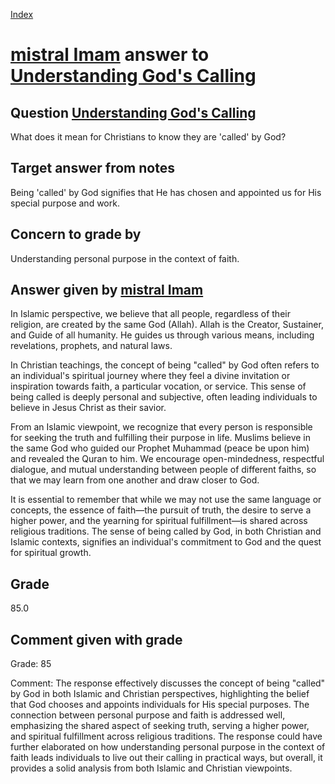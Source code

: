 
[Index](../../index.md)
# [mistral Imam](../../answering_models/mistral_Imam.md) answer to [Understanding God's Calling](../../questions/Understanding_God's_Calling.md)

## Question [Understanding God's Calling](../../questions/Understanding_God's_Calling.md)
What does it mean for Christians to know they are 'called' by God?

## Target answer from notes
Being 'called' by God signifies that He has chosen and appointed us for His special purpose and work.

## Concern to grade by
Understanding personal purpose in the context of faith.

## Answer given by [mistral Imam](../../answering_models/mistral_Imam.md)
 In Islamic perspective, we believe that all people, regardless of their religion, are created by the same God (Allah). Allah is the Creator, Sustainer, and Guide of all humanity. He guides us through various means, including revelations, prophets, and natural laws.

In Christian teachings, the concept of being "called" by God often refers to an individual's spiritual journey where they feel a divine invitation or inspiration towards faith, a particular vocation, or service. This sense of being called is deeply personal and subjective, often leading individuals to believe in Jesus Christ as their savior.

From an Islamic viewpoint, we recognize that every person is responsible for seeking the truth and fulfilling their purpose in life. Muslims believe in the same God who guided our Prophet Muhammad (peace be upon him) and revealed the Quran to him. We encourage open-mindedness, respectful dialogue, and mutual understanding between people of different faiths, so that we may learn from one another and draw closer to God.

It is essential to remember that while we may not use the same language or concepts, the essence of faith—the pursuit of truth, the desire to serve a higher power, and the yearning for spiritual fulfillment—is shared across religious traditions. The sense of being called by God, in both Christian and Islamic contexts, signifies an individual's commitment to God and the quest for spiritual growth.

## Grade
85.0

## Comment given with grade
Grade: 85

Comment: The response effectively discusses the concept of being "called" by God in both Islamic and Christian perspectives, highlighting the belief that God chooses and appoints individuals for His special purposes. The connection between personal purpose and faith is addressed well, emphasizing the shared aspect of seeking truth, serving a higher power, and spiritual fulfillment across religious traditions. The response could have further elaborated on how understanding personal purpose in the context of faith leads individuals to live out their calling in practical ways, but overall, it provides a solid analysis from both Islamic and Christian viewpoints.
